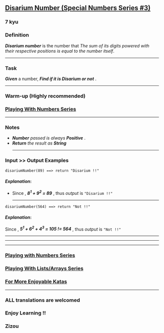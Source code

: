 <h2><a href=https://www.codewars.com/kata/5a53a17bfd56cb9c14000003/train/cpp target="_blank">Disarium Number (Special Numbers Series  #3)</a></h2><h3>7 kyu</h3><h3 id="definition">Definition</h3><p><strong><em>Disarium number</em></strong> is the number that <em>The sum of its digits powered with their respective positions is equal to the number itself</em>.</p><hr><h3 id="task">Task</h3><p><strong><em>Given</em></strong> a number, <strong><em>Find if it is Disarium or not</em></strong> . </p><hr><h3 id="warm-up-highly-recommended">Warm-up (Highly recommended)</h3><h3 id="playing-with-numbers-series"><a href="https://www.codewars.com/collections/playing-with-numbers" data-turbolinks="false" target="_blank">Playing With Numbers Series</a></h3><hr><h3 id="notes">Notes</h3><ul><li><strong><em>Number</em></strong> <em>passed is always</em>  <strong><em>Positive</em></strong> .</li><li><strong><em>Return</em></strong> <em>the result as</em> <strong><em>String</em></strong><hr></li></ul><h3 id="input--output-examples">Input &gt;&gt; Output Examples</h3><pre><code>disariumNumber(89) ==&gt; return "Disarium !!"</code></pre><h4 id="explanation"><strong><em>Explanation</em></strong>:</h4><ul><li>Since , <strong><em>8<sup>1</sup> + 9<sup>2</sup> = 89</em></strong> , thus <em>output</em> is <code>"Disarium !!"</code><hr></li></ul><pre><code>disariumNumber(564) ==&gt; return "Not !!"</code></pre><h4 id="explanation-1"><strong><em>Explanation</em></strong>:</h4><p>Since , <strong><em>5<sup>1</sup> + 6<sup>2</sup> + 4<sup>3</sup> = 105 != 564</em></strong> ,  thus <em>output</em> is <code>"Not !!"</code></p><hr><hr><hr><h3 id="playing-with-numbers-series-1"><a href="https://www.codewars.com/collections/playing-with-numbers" data-turbolinks="false" target="_blank">Playing with Numbers Series</a></h3><h3 id="playing-with-listsarrays-series"><a href="https://www.codewars.com/collections/playing-with-lists-slash-arrays" data-turbolinks="false" target="_blank">Playing With Lists/Arrays Series</a></h3><h3 id="for-more-enjoyable-katas"><a href="http://www.codewars.com/users/MrZizoScream/authored" data-turbolinks="false" target="_blank">For More Enjoyable Katas</a></h3><hr><h3 id="all-translations-are-welcomed">ALL translations are welcomed</h3><h3 id="enjoy-learning-">Enjoy Learning !!</h3><h3 id="zizou">Zizou</h3>